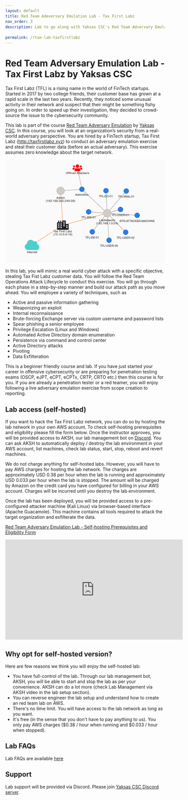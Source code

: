 ```yaml
---
layout: default
title: Red Team Adeversary Emulation Lab - Tax First Labz 
nav_order: 3
description: Lab to go along with Yaksas CSC's Red Team Adversary Emulation course  

permalink: /rtae-lab-taxfirstlabz
---
```

# Red Team Adversary Emulation Lab - Tax First Labz by Yaksas CSC

Tax First Labz (TFL) is a rising name in the world of FinTech startups. Started in 2017 by two college friends, their customer base has grown at a rapid scale in the last two years. Recently, they noticed some unusual activity in their network and suspect that their might be something fishy going on. In order to speed up their investigation, they decided to crowd-source the issue to the cybersecurity community.

This lab is part of the course [Red Team Adversary Emulation](https://adversaryemulation.com/) by [Yaksas CSC](https://yaksas.in). In this course, you will look at an organization’s security from a real-world adversary perspective. You are hired by a FinTech startup, Tax First Labz (http://taxfirstlabz.xyz) to conduct an adversary emulation exercise and steal their customer data (before an actual adversary). This exercise assumes zero knowledge about the target network. 

![](/images/tfl-network.PNG)

In this lab, you will mimic a real world cyber attack with a specific objective, stealing Tax Fist Labz customer data. You will follow the Red Team Operations Attack Lifecycle to conduct this exercise. You will go through each phase in a step-by-step manner and build our attack path as you move ahead. You will employee a variety of techniques, such as

- Active and passive information gathering
- Weaponizing an exploit
- Internal reconnaissance
- Brute-forcing Exchange server via custom username and password lists
- Spear phishing a senior employee
- Privilege Escalation (Linux and Windows)
- Automated Active Directory domain enumeration
- Persistence via command and control center
- Active Directory attacks
- Pivoting
- Data Exfilteration

This is a beginner friendly course and lab. If you have just started your career in offensive cybersecurity or are preparing for penetration testing exams (OSCP, eJPT, eCPT, eCPTx, CRTP, CRTO etc.) then this course is for you. If you are already a penetration tester or a red teamer, you will enjoy following a live adversary emulation exercise from scope creation to reporting.

## Lab access (self-hosted)

If you want to hack the Tax First Labz network, you can do so by hosting the lab network in your own AWS account. To check self-hosting prerequisites and eligibility please fill the form below. Once the instructor approves, you will be provided access to AKSH, our lab management bot on [Discord](https://ykrt.in/discord). You can ask AKSH to automatically deploy / destroy the lab environment in your AWS account, list machines, check lab status, start, stop, reboot and revert machines.

We do not charge anything for self-hosted labs. However, you will have to pay AWS charges for hosting the lab network. The charges are approximately USD 0.38 per hour when the lab is running and approximately USD 0.033 per hour when the lab is stopped. The amount will be charged by Amazon on the credit card you have configured for billing in your AWS account. Charges will be incurred until you destroy the lab environment. 

Once the lab has been deployed, you will be provided access to a pre-configured attacker machine (Kali Linux) via browser-based interface (Apache Guacamole). This machine contains all tools required to attack the target organization and exfilterate the data. 

[Red Team Adversary Emulation Lab - Self-hosting Prerequisites and Eligibility Form](https://ykrt.in/RTAELabForm)

<iframe width="560" height="315" src="https://www.youtube.com/watch?v=yRFK8DZDfX0" title="YouTube video player" frameborder="0" allow="accelerometer; autoplay; clipboard-write; encrypted-media; gyroscope; picture-in-picture" allowfullscreen></iframe>

## Why opt for self-hosted version?

Here are few reasons we think you will enjoy the self-hosted lab:
- You have full-control of the lab. Through our lab management bot, AKSH, you will be able to start and stop the lab as per your convenience. AKSH can do a lot more (check Lab Management via AKSH video in the lab setup section).
- You can reverse engineer the lab setup and understand how to create an red team lab on AWS. 
- There's no time limit. You will have access to the lab network as long as you want.
- It's free (in the sense that you don't have to pay anything to us). You only pay AWS charges ($0.38 / hour when running and $0.033 / hour when stopped).
 
## Lab FAQs

Lab FAQs are available [here](https://adversaryemulation.com/rtae-lab-faq)

## Support

 Lab support will be provided via Discord. Please join [Yaksas CSC Discord server](https://ykrt.in/discord). 
 


